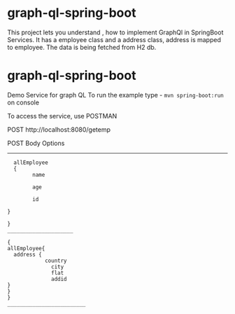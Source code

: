 # graph-ql-spring-boot
This project lets you understand , how to implement GraphQl in SpringBoot Services.
It has a employee class and a address class, address is mapped to employee.
The data is being fetched from H2 db.

# graph-ql-spring-boot
Demo Service for graph QL
To run the example type - `mvn spring-boot:run` on console

To access the service, use POSTMAN
  
  POST http://localhost:8080/getemp
  
  POST Body Options
  ______________________
  
  ```{
    allEmployee
    {
          name
          
          age
          
          id
          
  }
  
  }
_____________________

{
  allEmployee{
    address {
              country
                city
                flat
                addid
  }
  }
  }
_________________________

